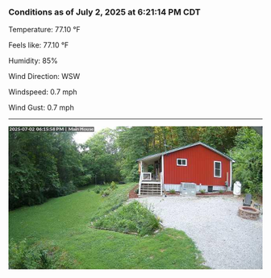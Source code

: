 ### Conditions as of July 2, 2025 at 6:21:14 PM CDT 

Temperature: 77.10 &deg;F

Feels like: 77.10 &deg;F

Humidity: 85%

Wind Direction: WSW

Windspeed: 0.7 mph

Wind Gust: 0.7 mph

---

<img src="./images/latest.jpeg"/>

